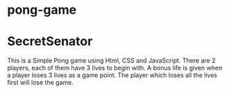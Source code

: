 # pong-game
# SecretSenator
This is a Simple Pong game using Html, CSS and JavaScript.
There are 2 players, each of them have 3 lives to begin with.
A bonus life is given when a player loses 3 lives as a game point.
The player which loses all the lives first will lose the game.
